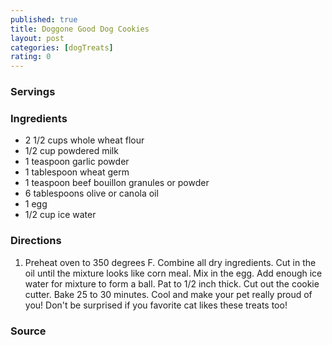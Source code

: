 ```yaml
---
published: true
title: Doggone Good Dog Cookies
layout: post
categories: [dogTreats]
rating: 0
---
```

### Servings


### Ingredients
- 2 1/2 cups whole wheat flour
- 1/2 cup powdered milk
- 1 teaspoon garlic powder
- 1 tablespoon wheat germ
- 1 teaspoon beef bouillon granules or powder
- 6 tablespoons olive or canola oil
- 1 egg
- 1/2 cup ice water

### Directions
1. Preheat oven to 350 degrees F.  Combine all dry ingredients.  Cut in the oil until the mixture looks like corn meal.  Mix in the egg. Add enough ice water for mixture to form a ball.  Pat to 1/2 inch thick.  Cut out the cookie cutter.  Bake 25 to 30 minutes.   Cool and make your pet really proud of you!  Don't be surprised if you favorite cat likes these treats too!

### Source

